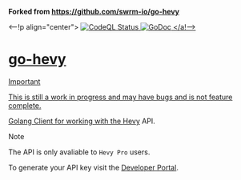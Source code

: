 
<b>Forked from https://github.com/swrm-io/go-hevy</b>

<--!p align="center">
<a href="https://github.com/swrm-io/go-heyv/actions/workflows/github-code-scanning/codeql">
    <img alt="CodeQL Status" src="https://github.com/swrm-io/go-hevy/actions/workflows/github-code-scanning/codeql/badge.svg">
</a>
<a href="https://pkg.go.dev/github.com/swrm-io/go-hevy">
    <img alt="GoDoc" src="https://pkg.go.dev/badge/github.com/swrm-io/go-hevy.svg">
</a!-->

# go-hevy

> [!IMPORTANT]  
> This is still a work in progress and may have bugs and is not feature complete.

Golang Client for working with the [Hevy](https://www.hevyapp.com/) API. 

> [!NOTE]  
> The API is only avaliable to `Hevy Pro` users.

To generate your API key visit the [Developer Portal](https://hevy.com/settings?developer).
